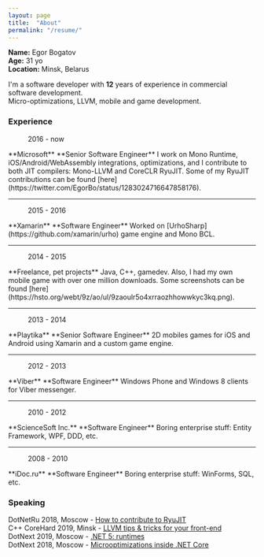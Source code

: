 ```yaml
---
layout: page
title:  "About"
permalink: "/resume/"
---
```

**Name:** Egor Bogatov  
**Age:** 31 yo  
**Location:** Minsk, Belarus  


I'm a software developer with **12** years of experience in commercial software development.  
Micro-optimizations, LLVM, mobile and game development.

### Experience 

<figure class="alignright">2016 - now</figure>
**Microsoft**  
**Senior Software Engineer**  
I work on Mono Runtime, iOS/Android/WebAssembly integrations, optimizations, and I contribute 
to both JIT compilers: Mono-LLVM and CoreCLR RyuJIT.  
Some of my RyuJIT contributions can be found [here](https://twitter.com/EgorBo/status/1283024716647858176).

---

<figure class="alignright">2015 - 2016</figure>
**Xamarin**  
**Software Engineer**  
Worked on [UrhoSharp](https://github.com/xamarin/urho) game engine and Mono BCL.

---

<figure class="alignright">2014 - 2015</figure>
**Freelance, pet projects**  
Java, C++, gamedev. 
Also, I had my own mobile game with over one million downloads.
Some screenshots can be found [here](https://hsto.org/webt/9z/ao/ul/9zaoulr5o4xrraozhhowwkyc3kq.png).

---

<figure class="alignright">2013 - 2014</figure>
**Playtika**  
**Senior Software Engineer**  
2D mobiles games for iOS and Android using Xamarin and a custom game engine.

---

<figure class="alignright">2012 - 2013</figure>
**Viber**  
**Software Engineer**  
Windows Phone and Windows 8 clients for Viber messenger.

---

<figure class="alignright">2010 - 2012</figure>
**ScienceSoft Inc.**  
**Software Engineer**  
Boring enterprise stuff: Entity Framework, WPF, DDD, etc.

---

<figure class="alignright">2008 - 2010</figure>
**iDoc.ru**  
**Software Engineer**  
Boring enterprise stuff: WinForms, SQL, etc.

### Speaking

DotNetRu 2018, Moscow - [How to contribute to RyuJIT](https://www.youtube.com/watch?v=s-0FXVP9w8w)  
C++ CoreHard 2019, Minsk - [LLVM tips & tricks for your front-end](https://www.youtube.com/watch?v=sPIcJ7tbggg)  
DotNext 2019, Moscow - [.NET 5: runtimes](https://www.youtube.com/watch?v=D9gQoU3LkhM)  
DotNext 2018, Moscow - [Microoptimizations inside .NET Core](https://www.youtube.com/watch?v=n3-j_sTtGb0)  
